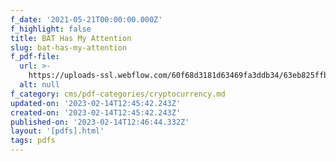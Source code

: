 ```yaml
---
f_date: '2021-05-21T00:00:00.000Z'
f_highlight: false
title: BAT Has My Attention
slug: bat-has-my-attention
f_pdf-file:
  url: >-
    https://uploads-ssl.webflow.com/60f68d3181d63469fa3ddb34/63eb825ffb29e1598e49a97d_BAT%20Has%20My%20Attention.pdf
  alt: null
f_category: cms/pdf-categories/cryptocurrency.md
updated-on: '2023-02-14T12:45:42.243Z'
created-on: '2023-02-14T12:45:42.243Z'
published-on: '2023-02-14T12:46:44.332Z'
layout: '[pdfs].html'
tags: pdfs
---
```



